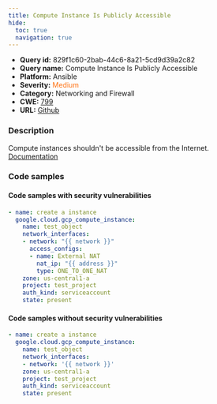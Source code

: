 ```yaml
---
title: Compute Instance Is Publicly Accessible
hide:
  toc: true
  navigation: true
---
```


<style>
  .highlight .hll {
    background-color: #ff171742;
  }
  .md-content {
    max-width: 1100px;
    margin: 0 auto;
  }
</style>

-   **Query id:** 829f1c60-2bab-44c6-8a21-5cd9d39a2c82
-   **Query name:** Compute Instance Is Publicly Accessible
-   **Platform:** Ansible
-   **Severity:** <span style="color:#ff7213">Medium</span>
-   **Category:** Networking and Firewall
-   **CWE:** <a href="https://cwe.mitre.org/data/definitions/799.html" onclick="newWindowOpenerSafe(event, 'https://cwe.mitre.org/data/definitions/799.html')">799</a>
-   **URL:** [Github](https://github.com/Checkmarx/kics/tree/master/assets/queries/ansible/gcp/compute_instance_is_publicly_accessible)

### Description
Compute instances shouldn't be accessible from the Internet.<br>
[Documentation](https://docs.ansible.com/ansible/latest/collections/google/cloud/gcp_compute_instance_module.html#parameter-network_interfaces/access_configs)

### Code samples
#### Code samples with security vulnerabilities
```yaml title="Positive test num. 1 - yaml file" hl_lines="6"
- name: create a instance
  google.cloud.gcp_compute_instance:
    name: test_object
    network_interfaces:
    - network: "{{ network }}"
      access_configs:
      - name: External NAT
        nat_ip: "{{ address }}"
        type: ONE_TO_ONE_NAT
    zone: us-central1-a
    project: test_project
    auth_kind: serviceaccount
    state: present

```


#### Code samples without security vulnerabilities
```yaml title="Negative test num. 1 - yaml file"
- name: create a instance
  google.cloud.gcp_compute_instance:
    name: test_object
    network_interfaces:
    - network: '{{ network }}'
    zone: us-central1-a
    project: test_project
    auth_kind: serviceaccount
    state: present

```
